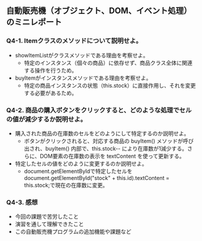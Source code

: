 ## 自動販売機（オブジェクト、DOM、イベント処理）のミニレポート
### Q4-1. Itemクラスのメソッドについて説明せよ。
* showItemListがクラスメソッドである理由を考察せよ。　
  - 特定のインスタンス（個々の商品）に依存せず、商品クラス全体に関連する操作を行うため。
* buyItemがインスタンスメソッドである理由を考察せよ。
  - 特定の商品インスタンスの状態（this.stock）に直接作用し、それを変更する必要があるため。
### Q4-2. 商品の購入ボタンをクリックすると、どのような処理でセルの値が減少するか説明せよ。
* 購入された商品の在庫数のセルをどのようにして特定するのか説明せよ。
  - ボタンがクリックされると、対応する商品の buyItem() メソッドが呼び出され、buyItem() 内部で、this.stock-- により在庫数が1減少する。さらに、DOM要素の在庫数の表示を textContent を使って更新する。
* 特定したセルの値をどのように変更するのか説明せよ。
  - document.getElementByIdで特定したセルを　document.getElementById("stock" + this.id).textContent = this.stock;で現在の在庫数に変更。
### Q4-3. 感想
* 今回の課題で苦労したこと
* 演習を通して理解できたこと
* この自動販売機プログラムの追加機能や課題など
